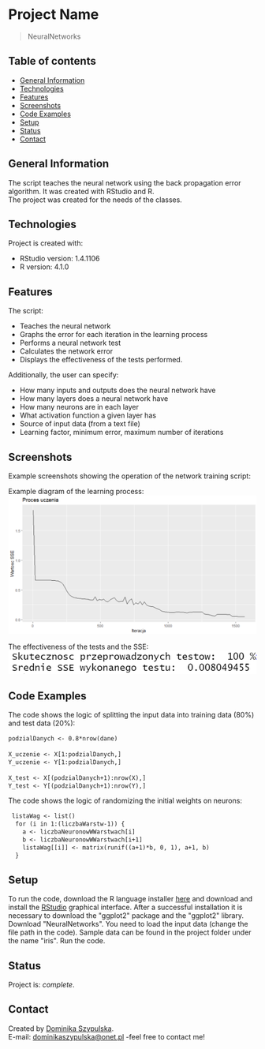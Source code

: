 # Project Name
> NeuralNetworks

## Table of contents
* [General Information](#general-information)
* [Technologies](#technologies)
* [Features](#features)
* [Screenshots](#screenshots)
* [Code Examples](#code-examples)
* [Setup](#setup)
* [Status](#status)
* [Contact](#contact)

## General Information
The script teaches the neural network using the back propagation error algorithm. It was created with RStudio and R. <br>
The project was created for the needs of the classes.

## Technologies
Project is created with:
- RStudio version: 1.4.1106
- R version: 4.1.0

## Features
The script:
- Teaches the neural network 
- Graphs the error for each iteration in the learning process 
- Performs a neural network test 
- Calculates the network error
- Displays the effectiveness of the tests performed.

Additionally, the user can specify:
- How many inputs and outputs does the neural network have
- How many layers does a neural network have
- How many neurons are in each layer
- What activation function a given layer has
- Source of input data (from a text file)
- Learning factor, minimum error, maximum number of iterations

## Screenshots
Example screenshots showing the operation of the network training script:

Example diagram of the learning process:<br>
![Learning Process](/images/learning.PNG)

The effectiveness of the tests and the SSE:<br>
![SSE and effectiveness of the tests](/images/sse.PNG)

## Code Examples
The code shows the logic of splitting the input data into training data (80%) and test data (20%):
```
podzialDanych <- 0.8*nrow(dane)

X_uczenie <- X[1:podzialDanych,]
Y_uczenie <- Y[1:podzialDanych,]

X_test <- X[(podzialDanych+1):nrow(X),]
Y_test <- Y[(podzialDanych+1):nrow(Y),]
```

The code shows the logic of randomizing the initial weights on neurons:
```
 listaWag <- list()
  for (i in 1:(liczbaWarstw-1)) {
    a <- liczbaNeuronowWWarstwach[i]
    b <- liczbaNeuronowWWarstwach[i+1]
    listaWag[[i]] <- matrix(runif((a+1)*b, 0, 1), a+1, b)
  }
```

## Setup
To run the code, download the R language installer [here](https://cran.r-project.org/) and download and install the [RStudio](https://www.rstudio.com/products/rstudio/) graphical interface.
After a successful installation it is necessary to download the "ggplot2" package and the "ggplot2" library.
Download "NeuralNetworks". You need to load the input data (change the file path in the code). Sample data can be found in the project folder under the name "iris". Run the code.

## Status
Project is: *complete*.

## Contact
Created by [Dominika Szypulska](https://github.com/DominikaSzypulska).
<br>E-mail: dominikaszypulska@onet.pl -feel free to contact me!

